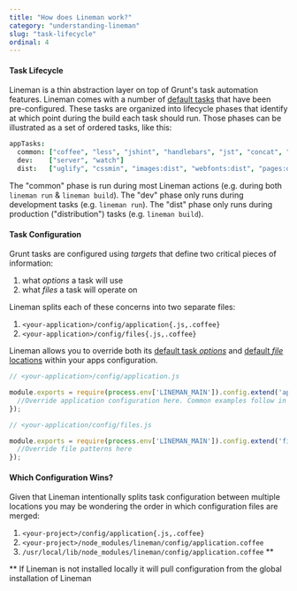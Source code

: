 ```yaml
---
title: "How does Lineman work?"
category: "understanding-lineman"
slug: "task-lifecycle"
ordinal: 4
---
```


#### Task Lifecycle

Lineman is a thin abstraction layer on top of Grunt's task automation features.
Lineman comes with a number of [default
tasks](https://github.com/testdouble/lineman/blob/f13bde48c639569be3d50ec148e2c0e018d66ba0/config/application.coffee#L11...L14)
that have been pre-configured. These tasks are organized into lifecycle phases
that identify at which point during the build each task should run. Those
phases can be illustrated as a set of ordered tasks, like this:

```coffeescript
appTasks:
  common: ["coffee", "less", "jshint", "handlebars", "jst", "concat", "images:dev", "webfonts:dev", "pages:dev"]
  dev:    ["server", "watch"]
  dist:   ["uglify", "cssmin", "images:dist", "webfonts:dist", "pages:dist"]
```

The "common" phase is run during most Lineman actions (e.g. during both
`lineman run` & `lineman build`). The "dev" phase only runs during development
tasks (e.g. `lineman run`). The "dist" phase only runs during production
("distribution") tasks (e.g. `lineman build`).

#### Task Configuration

Grunt tasks are configured using _targets_ that define two critical pieces of
information:

1. what _options_ a task will use
2. what _files_ a task will operate on

Lineman splits each of these concerns into two separate files:

1. `<your-application>/config/application{.js,.coffee}`
2. `<your-application>/config/files{.js,.coffee}`

Lineman allows you to override both its [default task
_options_](https://github.com/testdouble/lineman/blob/master/config/application.coffee)
and [default _file_
locations](https://github.com/testdouble/lineman/blob/master/config/files.coffee)
within your apps configuration.

```javascript
// <your-application>/config/application.js

module.exports = require(process.env['LINEMAN_MAIN']).config.extend('application', {
  //Override application configuration here. Common examples follow in the comments.
});
```

```javascript
// <your-application/config/files.js

module.exports = require(process.env['LINEMAN_MAIN']).config.extend('files', {
  //Override file patterns here
});
```

#### Which Configuration Wins?

Given that Lineman intentionally splits task configuration between multiple
locations you may be wondering the order in which configuration files are
merged:

1. `<your-project>/config/application{.js,.coffee}`
2. `<your-project>/node_modules/lineman/config/application.coffee`
3. `/usr/local/lib/node_modules/lineman/config/application.coffee` **

** If Lineman is not installed locally it will pull configuration from the
global installation of Lineman
